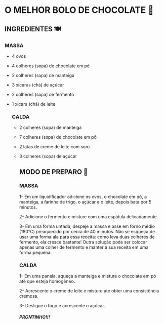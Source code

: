 # O MELHOR BOLO DE CHOCOLATE 🎂



## INGREDIENTES 🍽️



### MASSA

- 4 ovos

- 4 colheres (sopa) de chocolate em pó

- 2 colheres (sopa) de manteiga

- 3 xícaras (chá) de açúcar

- 2 colheres (sopa) de fermento

- 1 xícara (chá) de leite

  ### CALDA

  - 2 colheres (sopa) de manteiga

  - 7 colheres (sopa) de chocolate em pó

  - 2 latas de creme de leite com soro

  - 3 colheres (sopa) de açúcar

     

    ## MODO DE PREPARO 🥣

    ### MASSA

    1- Em um liquidificador adicione os ovos, o chocolate em pó, a manteiga, a farinha de trigo, o açúcar e o leite, depois bata por 5 minutos.

    2- Adicione o fermento e misture com uma espátula delicadamente.

    3- Em uma forma untada, despeje a massa e asse em forno médio (180°C) preaquecido por cerca de 40 minutos. Não se esqueça de usar uma forma ala para essa receita: como leva duas colheres de fermento, ela cresce bastante! Outra solução pode ser colocar apenas uma colher de fermento e manter a sua receita em uma forma pequena.

    

    ### CALDA

    1- Em uma panela, aqueça a manteiga e misture o chocolate em pó até que esteja homogêneo.

    2- Acrescente o creme de leite e misture até obter uma consistência cremosa.

    3- Desligue o fogo e acrescente o açúcar. 

    ##### PRONTINHO!!!

    
